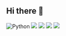## Hi there 👋
![Python](https://img.shields.io/badge/Python-3776AB?style=flat&logo=python&logoColor=white)
<img src="https://img.shields.io/badge/swift-%23FA7343.svg?&style=for-the-badge&logo=swift&logoColor=white" />
<img src="https://img.shields.io/badge/flutter-%2302569B.svg?&style=for-the-badge&logo=flutter&logoColor=white" />
<img src="https://img.shields.io/badge/mysql-%234479A1.svg?&style=for-the-badge&logo=mysql&logoColor=white" />
<img src="https://img.shields.io/badge/xcode-%231575F9.svg?&style=for-the-badge&logo=xcode&logoColor=white" />






<!--
**1gamseong/1gamseong** is a ✨ _special_ ✨ repository because its `README.md` (this file) appears on your GitHub profile.

Here are some ideas to get you started:

- 🔭 I’m currently working on ...
- 🌱 I’m currently learning ...
- 👯 I’m looking to collaborate on ...
- 🤔 I’m looking for help with ...
- 💬 Ask me about ...
- 📫 How to reach me: ...
- 😄 Pronouns: ...
- ⚡ Fun fact: ...
-->

